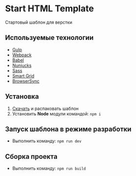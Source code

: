 Start HTML Template
===================

Стартовый шаблон для верстки

## Используемые технологии

* [Gulp][gulp]
* [Webpack][webpack]
* [Babel][babel]
* [Nunjucks][nunjucks]
* [Sass][sass]
* [Smart Grid][smart-grid]
* [BrowserSync][browser-sync]

## Установка

1. [Скачать](https://github.com/webmaxx/start_html/archive/master.zip) и распаковать шаблон
2. Установить **Node** модули командой: `npm i`

## Запуск шаблона в режиме разработки

- Выполнить команду: `npm run dev`

## Сборка проекта

- Выполнить команду: `npm run build`

[gulp]: http://gulpjs.com/
[webpack]: http://webpack.github.io/
[babel]: http://babeljs.io/
[nunjucks]: http://mozilla.github.io/nunjucks/
[sass]: http://sass-lang.com/
[smart-grid]: https://github.com/dmitry-lavrik/smart-grid
[browser-sync]: https://www.browsersync.io/
